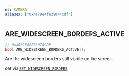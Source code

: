 ```yaml
---
ns: CAMERA
aliases: ["0x4879e4fe39074cdf"]
---
```

## ARE_WIDESCREEN_BORDERS_ACTIVE

```c
// 0x4879E4FE39074CDF
bool ARE_WIDESCREEN_BORDERS_ACTIVE();
```

Are the widescreen borders still visible on the screen.

set via [`SET_WIDESCREEN_BORDERS`](#_0xDCD4EA924F42D01A)


